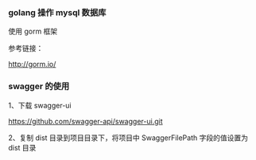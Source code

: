 ### golang 操作 mysql 数据库

使用 gorm 框架

参考链接：

http://gorm.io/

### swagger 的使用

1、下载 swagger-ui

https://github.com/swagger-api/swagger-ui.git

2、复制 dist 目录到项目目录下，将项目中 SwaggerFilePath 字段的值设置为 dist 目录
